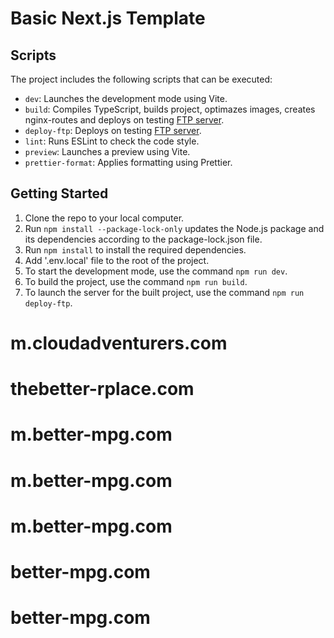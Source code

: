 # Basic Next.js Template

## Scripts

The project includes the following scripts that can be executed:

- `dev`: Launches the development mode using Vite.
- `build`: Compiles TypeScript, builds project, optimazes images, creates nginx-routes and deploys on testing [FTP server](https://mari.appotrack.space/).
- `deploy-ftp`: Deploys on testing [FTP server](https://mari.appotrack.space/).
- `lint`: Runs ESLint to check the code style.
- `preview`: Launches a preview using Vite.
- `prettier-format`: Applies formatting using Prettier.

## Getting Started

1. Clone the repo to your local computer.
2. Run `npm install --package-lock-only` updates the Node.js package and its dependencies according to the package-lock.json file.
3. Run `npm install` to install the required dependencies.
4. Add '.env.local' file to the root of the project.
5. To start the development mode, use the command `npm run dev`.
6. To build the project, use the command `npm run build`.
7. To launch the server for the built project, use the command `npm run deploy-ftp`.
# m.cloudadventurers.com
# thebetter-rplace.com
# m.better-mpg.com
# m.better-mpg.com
# m.better-mpg.com
# better-mpg.com
# better-mpg.com
